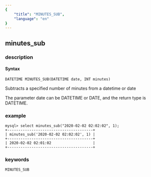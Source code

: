 ```yaml
---
{
    "title": "MINUTES_SUB",
    "language": "en"
}
---
```


<!-- 
Licensed to the Apache Software Foundation (ASF) under one
or more contributor license agreements.  See the NOTICE file
distributed with this work for additional information
regarding copyright ownership.  The ASF licenses this file
to you under the Apache License, Version 2.0 (the
"License"); you may not use this file except in compliance
with the License.  You may obtain a copy of the License at

  http://www.apache.org/licenses/LICENSE-2.0

Unless required by applicable law or agreed to in writing,
software distributed under the License is distributed on an
"AS IS" BASIS, WITHOUT WARRANTIES OR CONDITIONS OF ANY
KIND, either express or implied.  See the License for the
specific language governing permissions and limitations
under the License.
-->

## minutes_sub
### description
#### Syntax

`DATETIME MINUTES_SUB(DATETIME date, INT minutes)`

Subtracts a specified number of minutes from a datetime or date

The parameter date can be DATETIME or DATE, and the return type is DATETIME.

### example

```
mysql> select minutes_sub("2020-02-02 02:02:02", 1);
+---------------------------------------+
| minutes_sub('2020-02-02 02:02:02', 1) |
+---------------------------------------+
| 2020-02-02 02:01:02                   |
+---------------------------------------+
```

### keywords

    MINUTES_SUB

